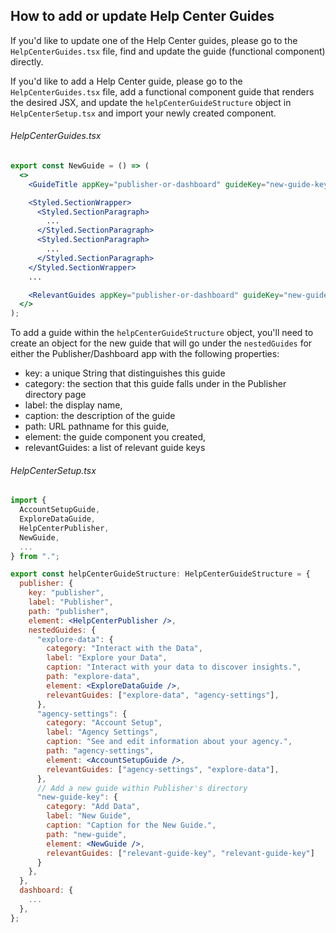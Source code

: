 ## How to add or update Help Center Guides

If you'd like to update one of the Help Center guides, please go to the `HelpCenterGuides.tsx` file, find and update the guide (functional component) directly.

If you'd like to add a Help Center guide, please go to the `HelpCenterGuides.tsx` file, add a functional component guide that renders the desired JSX, and update the `helpCenterGuideStructure` object in `HelpCenterSetup.tsx` and import your newly created component.

###### HelpCenterGuides.tsx

```jsx
export const NewGuide = () => (
  <>
    <GuideTitle appKey="publisher-or-dashboard" guideKey="new-guide-key" />

    <Styled.SectionWrapper>
      <Styled.SectionParagraph>
        ...
      </Styled.SectionParagraph>
      <Styled.SectionParagraph>
        ...
      </Styled.SectionParagraph>
    </Styled.SectionWrapper>
    ...

    <RelevantGuides appKey="publisher-or-dashboard" guideKey="new-guide-key" />
  </>
);
```

To add a guide within the `helpCenterGuideStructure` object, you'll need to create an object for the new guide that will go under the `nestedGuides` for either the Publisher/Dashboard app with the following properties:

 * key: a unique String that distinguishes this guide
 * category: the section that this guide falls under in the Publisher directory page
 * label: the display name,
 * caption: the description of the guide
 * path: URL pathname for this guide,
 * element: the guide component you created,
 * relevantGuides: a list of relevant guide keys


###### HelpCenterSetup.tsx
```jsx
import {
  AccountSetupGuide,
  ExploreDataGuide,
  HelpCenterPublisher,
  NewGuide,
  ...
} from ".";

export const helpCenterGuideStructure: HelpCenterGuideStructure = {
  publisher: {
    key: "publisher",
    label: "Publisher",
    path: "publisher",
    element: <HelpCenterPublisher />,
    nestedGuides: {
      "explore-data": {
        category: "Interact with the Data",
        label: "Explore your Data",
        caption: "Interact with your data to discover insights.",
        path: "explore-data",
        element: <ExploreDataGuide />,
        relevantGuides: ["explore-data", "agency-settings"],
      },
      "agency-settings": {
        category: "Account Setup",
        label: "Agency Settings",
        caption: "See and edit information about your agency.",
        path: "agency-settings",
        element: <AccountSetupGuide />,
        relevantGuides: ["agency-settings", "explore-data"],
      },
      // Add a new guide within Publisher's directory
      "new-guide-key": {
        category: "Add Data",
        label: "New Guide",
        caption: "Caption for the New Guide.",
        path: "new-guide",
        element: <NewGuide />,
        relevantGuides: ["relevant-guide-key", "relevant-guide-key"]
      }
    },
  },
  dashboard: {
    ...
  },
};
```
